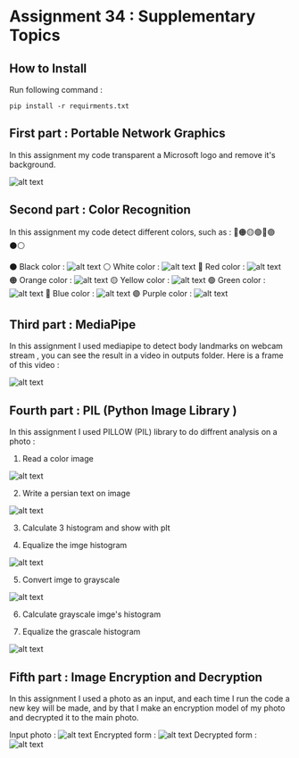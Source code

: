 # Assignment 34 : Supplementary Topics

## How to Install
Run following command :
```
pip install -r requirments.txt
```

## First part : Portable Network Graphics
In this assignment my code transparent a Microsoft logo and remove it's background.

![alt text](outputs/output_1_logo.png)

## Second part : Color Recognition
In this assignment my code detect different colors, such as : 🔴🟠🟡🟢🔵🟣⚫⚪

⚫ Black color :
![alt text](outputs/output_2_detect_black.png)
⚪ White color :
![alt text](outputs/output_2_detect_white.png)
🔴 Red color :
![alt text](outputs/output_2_detect_red.png)
🟠 Orange color :
![alt text](outputs/output_2_detect_orange.png)
🟡 Yellow color :
![alt text](outputs/output_2_detect_yellow.png)
🟢 Green color :
![alt text](outputs/output_2_detect_green.png)
🔵 Blue color :
![alt text](outputs/output_2_detect_blue.png)
🟣 Purple color :
![alt text](outputs/output_2_detect_purple.png)

## Third part : MediaPipe
In this assignment I used mediapipe to detect body landmarks on webcam stream , you can see the result in a video in outputs folder.
Here is a frame of this video :

![alt text](outputs/output_3_body_landmark.png)

## Fourth part : PIL (Python Image Library )
In this assignment I used PILLOW (PIL) library to do diffrent analysis on a photo :

1. Read a color image

![alt text](inputs/input_4_friends.jpg)

2. Write a persian text on image

![alt text](outputs/output_4_persian_text.jpg)

3. Calculate 3 histogram and show with plt

4. Equalize the imge histogram

![alt text](outputs/output_4_equalized.jpg)

5. Convert imge to grayscale

![alt text](outputs/output_4_gray_img.jpg)

6. Calculate grayscale imge's histogram

7. Equalize the grascale histogram

![alt text](outputs/output_4_gray_equalized.jpg)

## Fifth part : Image Encryption and Decryption
In this assignment I used a photo as an input, and each time I run the code a new key will be made, and by that I make an encryption model of my
photo and decrypted it to the main photo.

Input photo :
![alt text](inputs/input_5_Mona_Lisa.jpg)
Encrypted form :
![alt text](outputs/output_5_encrypted_image.jpg)
Decrypted form :
![alt text](outputs/output_5_dencrypted_image.jpg)